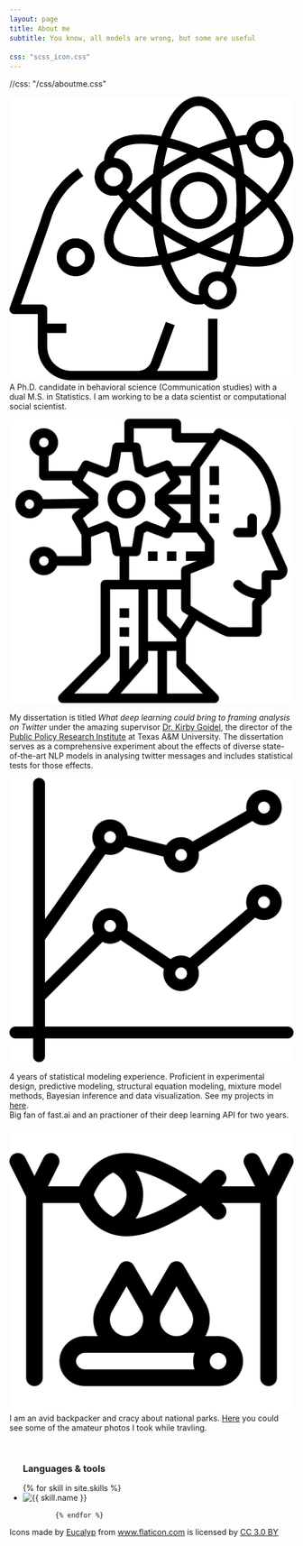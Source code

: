 ```yaml
---
layout: page
title: About me
subtitle: You know, all models are wrong, but some are useful

css: "scss_icon.css"
---
```

<head>
  <link rel="stylesheet" href="scss_icon.css">
</head>

//css: "/css/aboutme.css"

<div id="aboutme-section">

<p class="about-text">
<img class = "external-icon" src="/img/brain.svg" alt="image">
<!--<span href="/img/function.png" class="about-icon"> </span>-->
A Ph.D. candidate in behavioral science (Communication studies) with a dual M.S. in Statistics. I am working to be a data scientist or computational social scientist. 
</p>

<p class="about-text">
<img class = "external-icon" src="/img/ai.svg" alt="image">

My dissertation is titled <i>What deep learning could bring to framing analysis on Twitter</i> under the amazing supervisor <a href = "https://comm.tamu.edu/kirby-goidel/" target="_blank">Dr. Kirby Goidel</a>, the director of the <a href = "https://ppri.tamu.edu/" target="_blank">Public Policy Research Institute</a> at Texas A&M University. The dissertation serves as a comprehensive experiment about the effects of diverse state-of-the-art NLP models in analysing twitter messages and includes statistical tests for those effects.
</p>

<p class="about-text">
<img class = "external-icon" src="/img/stats.svg" alt="image">

4 years of statistical modeling experience. Proficient in experimental design, predictive modeling, structural equation modeling, mixture model methods, Bayesian inference and data visualization. See my projects in <a href = "">here</a>.  
Big fan of fast.ai and an practioner of their deep learning API for two years. 
</p>


<p class="about-text">
<img class = "external-icon" src="/img/bonfire.svg" alt="image">
I am an avid backpacker and cracy about national parks. <a href = "">Here</a> you could see some of the amateur photos I took while travling.
</p>

<br>



<div>
    <ul class="skills-list flex-block--grid">
            <h3 class="flex-block--full">Languages & tools</h3>
            {% for skill in site.skills %}
                <li class="skills-list-icon flex-block--grid__item">   
                <img src="/img/icons/{{skill.image}}" alt="{{ skill.name }}" class="icon icon--skills">
                </li>
            

            {% endfor %}
   </ul>

</div>



</div>






<div><div>Icons made by <a href="https://www.flaticon.com/authors/eucalyp" title="Eucalyp">Eucalyp</a> from <a href="https://www.flaticon.com/" 			    title="Flaticon">www.flaticon.com</a> is licensed by <a href="http://creativecommons.org/licenses/by/3.0/" 			    title="Creative Commons BY 3.0" target="_blank">CC 3.0 BY</a></div>
</div>


